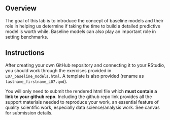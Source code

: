 ## Overview

The goal of this lab is to introduce the concept of baseline models and their role in helping us determine if taking the time to build a detailed predictive model is worth while. Baseline models can also play an important role in setting benchmarks.  

## Instructions

After creating your own GitHub repository and connecting it to your RStudio, you should work through the exercises provided in `L07_baseline_models.html`. A template is also provided (rename as `lastname_firstname_L07.qmd`).

You will only need to submit the rendered html file which **must contain a link to your github repo**. Including the github repo link provides all the support materials needed to reproduce your work, an essential feature of quality scientific work, especially data science/analysis work. See canvas for submission details.